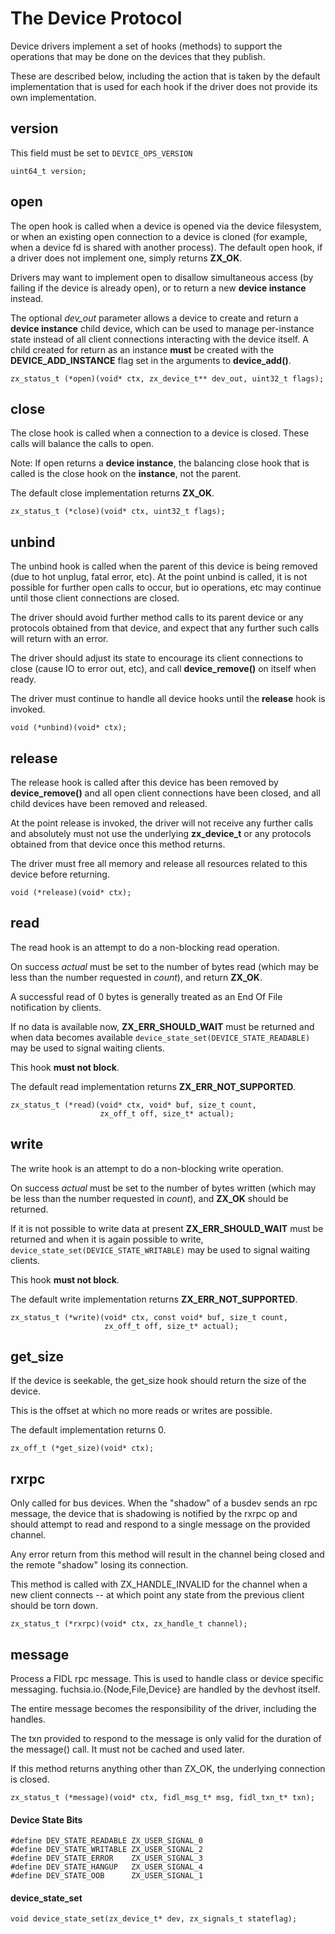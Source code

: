 
# The Device Protocol

Device drivers implement a set of hooks (methods) to support the
operations that may be done on the devices that they publish.

These are described below, including the action that is taken
by the default implementation that is used for each hook if the
driver does not provide its own implementation.

## version
This field must be set to `DEVICE_OPS_VERSION`

```
uint64_t version;
```

## open
The open hook is called when a device is opened via the device filesystem,
or when an existing open connection to a device is cloned (for example,
when a device fd is shared with another process).  The default open hook,
if a driver does not implement one, simply returns **ZX_OK**.

Drivers may want to implement open to disallow simultaneous access (by
failing if the device is already open), or to return a new **device instance**
instead.

The optional *dev_out* parameter allows a device to create and return a
**device instance** child device, which can be used to manage per-instance
state instead of all client connections interacting with the device itself.
A child created for return as an instance **must** be created with the
**DEVICE_ADD_INSTANCE** flag set in the arguments to **device_add()**.

```
zx_status_t (*open)(void* ctx, zx_device_t** dev_out, uint32_t flags);
```

## close
The close hook is called when a connection to a device is closed. These
calls will balance the calls to open.

Note: If open returns a **device instance**, the balancing close hook
that is called is the close hook on the **instance**, not the parent.

The default close implementation returns **ZX_OK**.

```
zx_status_t (*close)(void* ctx, uint32_t flags);
```

## unbind
The unbind hook is called when the parent of this device is being removed (due
to hot unplug, fatal error, etc).  At the point unbind is called, it is not
possible for further open calls to occur, but io operations, etc
may continue until those client connections are closed.

The driver should avoid further method calls to its parent device or any
protocols obtained from that device, and expect that any further such calls
will return with an error.

The driver should adjust its state to encourage its client connections to close
(cause IO to error out, etc), and call **device_remove()** on itself when ready.

The driver must continue to handle all device hooks until the **release** hook
is invoked.

```
void (*unbind)(void* ctx);
```

## release
The release hook is called after this device has been removed by **device_remove()**
and all open client connections have been closed, and all child devices have been
removed and released.

At the point release is invoked, the driver will not receive any further calls
and absolutely must not use the underlying **zx_device_t** or any protocols obtained
from that device once this method returns.

The driver must free all memory and release all resources related to this device
before returning.

```
void (*release)(void* ctx);
```

## read
The read hook is an attempt to do a non-blocking read operation.

On success *actual* must be set to the number of bytes read (which may be less
than the number requested in *count*), and return **ZX_OK**.

A successful read of 0 bytes is generally treated as an End Of File notification
by clients.

If no data is available now, **ZX_ERR_SHOULD_WAIT** must be returned and when
data becomes available `device_state_set(DEVICE_STATE_READABLE)` may be used to
signal waiting clients.

This hook **must not block**.

The default read implementation returns **ZX_ERR_NOT_SUPPORTED**.

```
zx_status_t (*read)(void* ctx, void* buf, size_t count,
                    zx_off_t off, size_t* actual);
```

## write
The write hook is an attempt to do a non-blocking write operation.

On success *actual* must be set to the number of bytes written (which may be
less than the number requested in *count*), and **ZX_OK** should be returned.

If it is not possible to write data at present **ZX_ERR_SHOULD_WAIT** must
be returned and when it is again possible to write,
`device_state_set(DEVICE_STATE_WRITABLE)` may be used to signal waiting clients.

This hook **must not block**.

The default write implementation returns **ZX_ERR_NOT_SUPPORTED**.

```
zx_status_t (*write)(void* ctx, const void* buf, size_t count,
                     zx_off_t off, size_t* actual);
```

## get_size
If the device is seekable, the get_size hook should return the size of the device.

This is the offset at which no more reads or writes are possible.

The default implementation returns 0.

```
zx_off_t (*get_size)(void* ctx);
```

## rxrpc
Only called for bus devices.
When the "shadow" of a busdev sends an rpc message, the
device that is shadowing is notified by the rxrpc op and
should attempt to read and respond to a single message on
the provided channel.

Any error return from this method will result in the channel
being closed and the remote "shadow" losing its connection.

This method is called with ZX_HANDLE_INVALID for the channel
when a new client connects -- at which point any state from
the previous client should be torn down.

```
zx_status_t (*rxrpc)(void* ctx, zx_handle_t channel);
```

## message
Process a FIDL rpc message.  This is used to handle class or
device specific messaging.  fuchsia.io.{Node,File,Device} are
handled by the devhost itself.

The entire message becomes the responsibility of the driver,
including the handles.

The txn provided to respond to the message is only valid for
the duration of the message() call.  It must not be cached
and used later.

If this method returns anything other than ZX_OK, the underlying
connection is closed.

```
zx_status_t (*message)(void* ctx, fidl_msg_t* msg, fidl_txn_t* txn);
```

#### Device State Bits

```
#define DEV_STATE_READABLE ZX_USER_SIGNAL_0
#define DEV_STATE_WRITABLE ZX_USER_SIGNAL_2
#define DEV_STATE_ERROR    ZX_USER_SIGNAL_3
#define DEV_STATE_HANGUP   ZX_USER_SIGNAL_4
#define DEV_STATE_OOB      ZX_USER_SIGNAL_1
```

#### device_state_set

```
void device_state_set(zx_device_t* dev, zx_signals_t stateflag);
```
